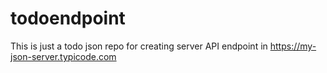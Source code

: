 # todoendpoint
This is just a todo json repo for creating server API endpoint in https://my-json-server.typicode.com
